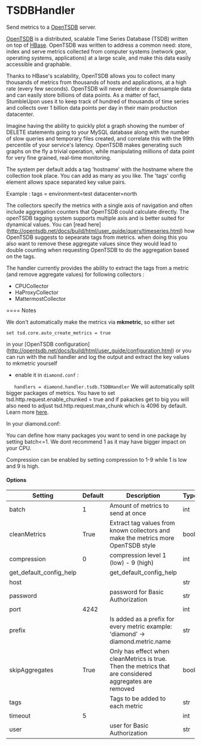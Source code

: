 <!--This file was generated from the python source
Please edit the source to make changes
-->
TSDBHandler
=====

Send metrics to a [OpenTSDB](http://opentsdb.net/) server.

[OpenTSDB](http://opentsdb.net/) is a distributed, scalable Time Series
Database (TSDB) written on top of [HBase](http://hbase.org/). OpenTSDB was
written to address a common need: store, index and serve metrics collected from
computer systems (network gear, operating systems, applications) at a large
scale, and make this data easily accessible and graphable.

Thanks to HBase's scalability, OpenTSDB allows you to collect many thousands of
metrics from thousands of hosts and applications, at a high rate (every few
seconds). OpenTSDB will never delete or downsample data and can easily store
billions of data points. As a matter of fact, StumbleUpon uses it to keep track
of hundred of thousands of time series and collects over 1 billion data points
per day in their main production datacenter.

Imagine having the ability to quickly plot a graph showing the number of DELETE
statements going to your MySQL database along with the number of slow queries
and temporary files created, and correlate this with the 99th percentile of
your service's latency. OpenTSDB makes generating such graphs on the fly a
trivial operation, while manipulating millions of data point for very fine
grained, real-time monitoring.

The system per default adds a tag 'hostname' with the hostname where the
collection took place. You can add as many as you like. The 'tags' config
element allows space separated key value pairs.

Example :
tags = environment=test datacenter=north

The collectors specify the metrics with a single axis of navigation and often
include aggregation counters that OpenTSDB could calculate directly.
The openTSDB tagging system supports multiple axis and is better suited
for dynamical values. You can [read here]
(http://opentsdb.net/docs/build/html/user_guide/query/timeseries.html)
how OpenTSDB suggests to sepearate tags from metrics. when doing this you also
want to remove these aggregate values since they would lead to double counting
when requesting OpenTSDB to do the aggregation based on the tags.

The handler currently provides the ability to extract the tags from a metric
(and remove aggregate values) for following collectors :
* CPUCollector
* HaProxyCollector
* MattermostCollector


==== Notes

We don't automatically make the metrics via **mkmetric**, so either set
```
set tsd.core.auto_create_metrics = true
```
in your [OpenTSDB configuration]
(http://opentsdb.net/docs/build/html/user_guide/configuration.html)
or you can run with the null handler and log the output
and extract the key values to mkmetric yourself

- enable it in `diamond.conf` :

`    handlers = diamond.handler.tsdb.TSDBHandler
`
We will automatically split bigger packages of metrics. You have to set
tsd.http.request.enable_chunked = true
and if pakackes get to big you will also need to adjust
tsd.http.request.max_chunk which is 4096 by default. Learn more
[here](http://opentsdb.net/docs/build/html/user_guide/configuration.html).

In your diamond.conf:

You can define how many packages you want to send in one package by setting
batch<=1. We dont recommend 1 as it may have bigger impact on your CPU.

Compression can be enabled by setting compression to 1-9 while 1 is low and 9 is
high.


#### Options

Setting | Default | Description | Type
--------|---------|-------------|-----
batch | 1 | Amount of metrics to send at once | int
cleanMetrics| True | Extract tag values from known collectors and make the metrics more OpenTSDB style | bool
compression | 0 | compression level 1 (low) - 9 (high) | int
get_default_config_help |  | get_default_config_help |
host |  |  | str
password | | password for Basic Authorization | str
port | 4242 |  | int
prefix | | Is added as a prefix for every metric example: 'diamond' -> diamond.metric.name | str
skipAggregates| True | Only has effect when cleanMetrics is true. Then the metrics that are considered aggregates are removed | bool
tags |  | Tags to be added to each metric| str
timeout | 5 |  | int
user | | user for Basic Authorization | str
